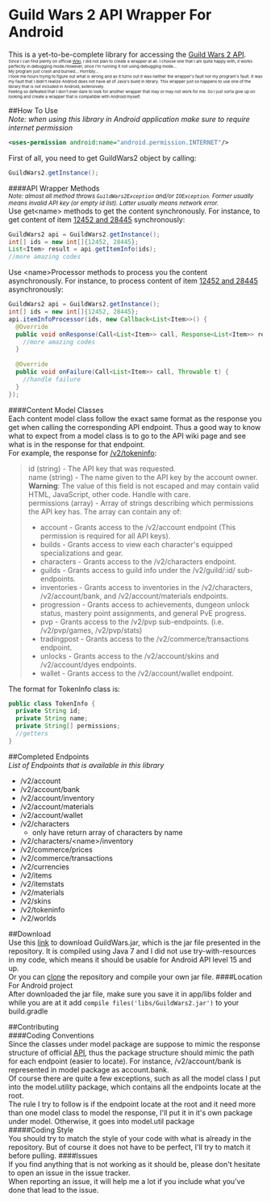 # Guild Wars 2 API Wrapper For Android<br/>
This is a yet-to-be-complete library for accessing the <a href="https://wiki.guildwars2.com/wiki/API:2">Guild Wars 2 API</a>.<br/>
<sup><sup><sup>Since I can find plenty on official <a href="https://wiki.guildwars2.com/wiki/API:List_of_wrappers">Wiki</a>, I did not 
plan to create a wrapper at all. I choose one that I am quite happy with, it works perfectly in debugging mode.However,
 once I'm running it not using debugging mode...<br/>
My program just crash and burned... Horribly...<br/>
I took me hours trying to figure out what is wrong and as it turns out it was neither the wrapper's fault nor my program's 
fault. It was my fault that I didn't realize Android does not have all of Java's build in library. This wrapper just so
happens to use one of the library that is not included in Android, extensively.<br/>
Feeling so defeated that I don't ever dare to look for another wrapper that may or may not work for me. So I just sorta 
give up on looking and create a wrapper that is compatible with Android myself.<br/></sup></sup></sup>

##How To Use<br/>
*Note: when using this library in Android application make sure to require internet permission* <br/>
```xml
<uses-permission android:name="android.permission.INTERNET"/>
```
First of all, you need to get GuildWars2 object by calling:<br/>
```java
GuildWars2.getInstance();
```
####API Wrapper Methods<br/>
<sup>*Note: almost all method throws ```GuildWars2Exception``` and/or ```IOException```. Former usually means invalid API 
key (or empty id list). Latter usually means network error.*</sup><br/>
Use get&#60;name&#62; methods to get the content synchronously. For instance, to get content of item <a href="https://api.guildwars2.com/v2/items?ids=12452,28445">12452 and 28445</a> synchronously:<br/>
```java
GuildWars2 api = GuildWars2.getInstance();
int[] ids = new int[]{12452, 28445};
List<Item> result = api.getItemInfo(ids);
//more amazing codes
```
Use &#60;name&#62;Processor methods to process you the content asynchronously. For instance, to process content of item <a href="https://api.guildwars2.com/v2/items?ids=12452,28445">12452 and 28445</a> asynchronously:<br/>
```java
GuildWars2 api = GuildWars2.getInstance();
int[] ids = new int[]{12452, 28445};
api.itemInfoProcessor(ids, new Callback<List<Item>>() {
  @Override
  public void onResponse(Call<List<Item>> call, Response<List<Item>> response) {
    //more amazing codes
  }
	
  @Override
  public void onFailure(Call<List<Item>> call, Throwable t) {
    //handle failure
  }
});
```

####Content Model Classes<br/>
Each content model class follow the exact same format as the response you get when calling the corresponding API 
endpoint. Thus a good way to know what to expect from a model class is to go to the API wiki page and see what is in the 
response for that endpoint.<br/>
For example, the response for <a href="https://wiki.guildwars2.com/wiki/API:2/tokeninfo">/v2/tokeninfo</a>:
> id (string) - The API key that was requested.<br/>
> name (string) - The name given to the API key by the account owner. <strong>Warning</strong>: The value of this field is not escaped and may contain valid HTML, JavaScript, other code. Handle with care.<br/>
> permissions (array) - Array of strings describing which permissions the API key has. The array can contain any of:<br/>
> + account - Grants access to the /v2/account endpoint (This permission is required for all API keys).<br/>
> + builds - Grants access to view each character's equipped specializations and gear.<br/>
> + characters - Grants access to the /v2/characters endpoint.<br/>
> + guilds - Grants access to guild info under the /v2/guild/:id/ sub-endpoints.<br/>
> + inventories - Grants access to inventories in the /v2/characters, /v2/account/bank, and /v2/account/materials endpoints.<br/>
> + progression - Grants access to achievements, dungeon unlock status, mastery point assignments, and general PvE progress.<br/>
> + pvp - Grants access to the /v2/pvp sub-endpoints. (i.e. /v2/pvp/games, /v2/pvp/stats)<br/>
> + tradingpost - Grants access to the /v2/commerce/transactions endpoint.<br/>
> + unlocks - Grants access to the /v2/account/skins and /v2/account/dyes endpoints.<br/>
> + wallet - Grants access to the /v2/account/wallet endpoint.<br/>

The format for TokenInfo class is:<br/>
```java
public class TokenInfo {
  private String id;
  private String name;
  private String[] permissions;
  //getters
}
```

##Completed Endpoints<br/>
*List of Endpoints that is available in this library*<br/>
+ /v2/account<br/>
+ /v2/account/bank<br/>
+ /v2/account/inventory<br/>
+ /v2/account/materials<br/>
+ /v2/account/wallet<br/>
+ /v2/characters<br/>
    + only have return array of characters by name<br/>
+ /v2/characters/&#60;name&#62;/inventory<br/>
+ /v2/commerce/prices<br/>
+ /v2/commerce/transactions<br/>
+ /v2/currencies<br/>
+ /v2/items<br/>
+ /v2/itemstats<br/>
+ /v2/materials<br/>
+ /v2/skins<br/>
+ /v2/tokeninfo<br/>
+ /v2/worlds<br/>

##Download<br/>
Use this <a href="https://github.com/xhsun/gw2-wrapper/raw/master/GuildWars2.jar">link</a> to download GuildWars.jar, 
which is the jar file presented in the repository. It is compiled using Java 7 and I did not use try-with-resources in 
my code, which means it should be usable for Android API level 15 and up.<br/>
Or you can <a href="https://github.com/xhsun/gw2-wrapper.git">clone</a> the repository and compile your own jar file.
####Location For Android project<br/>
After downloaded the jar file, make sure you save it in app/libs folder and while you are at it add `compile files('libs/GuildWars2.jar')` to your build.gradle<br/>

##Contributing<br/>
####Coding Conventions<br/>
Since the classes under model package are suppose to mimic the response structure of official <a href="https://wiki.guildwars2.com/wiki/API:2">API</a>,
 thus the package structure should mimic the path for each endpoint (easier to locate). For instance, /v2/account/bank is represented in
  model package as account.bank.<br/>
Of course there are quite a few exceptions, such as all the model class I put into the model.utility package, which 
contains all the endpoints locate at the root.<br/>
The rule I try to follow is if the endpoint locate at the root and it need more than one model class to model the
 response, I'll put it in it's own package under model. Otherwise, it goes into model.util package<br/> 
#####Coding Style<br/>
You should try to match the style of your code with what is already in the repository. But of course it does not have 
to be perfect, I'll try to match it before pulling.
####Issues<br/>
If you find anything that is not working as it should be, please don't hesitate to open an issue in the issue tracker.<br/>
When reporting an issue, it will help me a lot if you include what you've done that lead to the issue.<br/>

